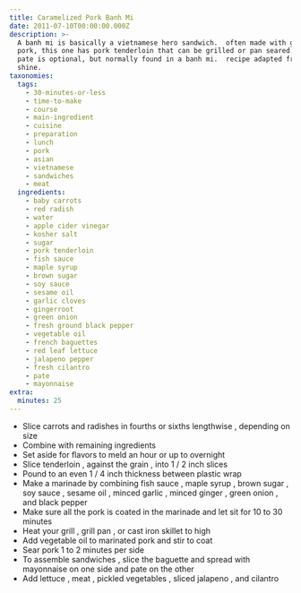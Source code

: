 ```yaml
---
title: Caramelized Pork Banh Mi
date: 2011-07-10T00:00:00.000Z
description: >-
  A banh mi is basically a vietnamese hero sandwich.  often made with ground
  pork, this one has pork tenderloin that can be grilled or pan seared.  the
  pate is optional, but normally found in a banh mi.  recipe adapted from yahoo!
  shine.
taxonomies:
  tags:
    - 30-minutes-or-less
    - time-to-make
    - course
    - main-ingredient
    - cuisine
    - preparation
    - lunch
    - pork
    - asian
    - vietnamese
    - sandwiches
    - meat
  ingredients:
    - baby carrots
    - red radish
    - water
    - apple cider vinegar
    - kosher salt
    - sugar
    - pork tenderloin
    - fish sauce
    - maple syrup
    - brown sugar
    - soy sauce
    - sesame oil
    - garlic cloves
    - gingerroot
    - green onion
    - fresh ground black pepper
    - vegetable oil
    - french baguettes
    - red leaf lettuce
    - jalapeno pepper
    - fresh cilantro
    - pate
    - mayonnaise
extra:
  minutes: 25
---
```

 - Slice carrots and radishes in fourths or sixths lengthwise , depending on size
 - Combine with remaining ingredients
 - Set aside for flavors to meld an hour or up to overnight
 - Slice tenderloin , against the grain , into 1 / 2 inch slices
 - Pound to an even 1 / 4 inch thickness between plastic wrap
 - Make a marinade by combining fish sauce , maple syrup , brown sugar , soy sauce , sesame oil , minced garlic , minced ginger , green onion , and black pepper
 - Make sure all the pork is coated in the marinade and let sit for 10 to 30 minutes
 - Heat your grill , grill pan , or cast iron skillet to high
 - Add vegetable oil to marinated pork and stir to coat
 - Sear pork 1 to 2 minutes per side
 - To assemble sandwiches , slice the baguette and spread with mayonnaise on one side and pate on the other
 - Add lettuce , meat , pickled vegetables , sliced jalapeno , and cilantro
